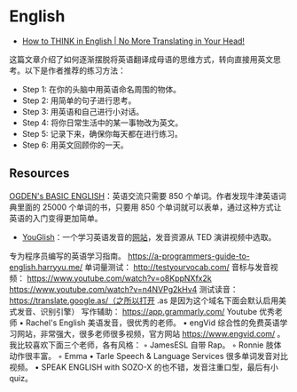 # English

- [How to THINK in English | No More Translating in Your Head!](https://www.youtube.com/watch?v=SJOnhWiJArM)

这篇文章介绍了如何逐渐摆脱将英语翻译成母语的思维方式，转向直接用英文思考。以下是作者推荐的练习方法：

- Step 1: 在你的头脑中用英语命名周围的物体。
- Step 2: 用简单的句子进行思考。
- Step 3: 用英语和自己进行小对话。
- Step 4: 将你日常生活中的某一事物改为英文。
- Step 5: 记录下来，确保你每天都在进行练习。
- Step 6: 用英文回顾你的一天。

## Resources

[OGDEN's BASIC ENGLISH](http://ogden.basic-english.org/)：英语交流只需要 850 个单词。作者发现牛津英语词典里面的 25000 个单词的书，只要用 850 个单词就可以表单，通过这种方式让英语的入门变得更加简单。

- [YouGlish](https://youglish.com/)：一个学习英语发音的[网站](https://youglish.com/pronounce/english/english/us)，发音资源从 TED 演讲视频中选取。

专为程序员编写的英语学习指南。
https://a-programmers-guide-to-english.harryyu.me/
单词量测试：
http://testyourvocab.com/
音标与发音视频：
https://www.youtube.com/watch?v=o8KppNXfx2k
https://www.youtube.com/watch?v=n4NVPg2kHv4
测试读音：
https://translate.google.as/（之所以打开 .as 是因为这个域名下面会默认启用美式发音、识别引擎）
写作辅助：
https://app.grammarly.com/
Youtube 优秀老师
	•	Rachel's English 美语发音，很优秀的老师。
	•	engVid 综合性的免费英语学习网站，非常强大，很多老师很多视频，官方网站 https://www.engvid.com/ 。我比较喜欢下面三个老师，各有风格：
	◦	JamesESL 自带 Rap。
	◦	Ronnie 肢体动作很丰富。
	◦	Emma
	•	Tarle Speech & Language Services 很多单词发音对比视频。
	•	SPEAK ENGLISH with SOZO-X 的也不错，发音注重口型，最后有小 quiz。
